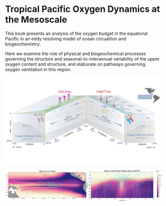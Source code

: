 # Tropical Pacific Oxygen Dynamics at the Mesoscale 

This book presents an analysis of the oxygen budget in the equatorial Pacific in an eddy resolving model of ocean circualtion and biogeochemistry.

Here we examine the role of physical and biogeochemical processes governing the structure and seasonal-to-interannual variability of the upper oxygen content and structure, and elaborate on pathways governing oxygen ventilation in this region. 

![oxygen drivers](mechanisms.png)

![mean_map](mean_map.png)

```{tableofcontents}
```
